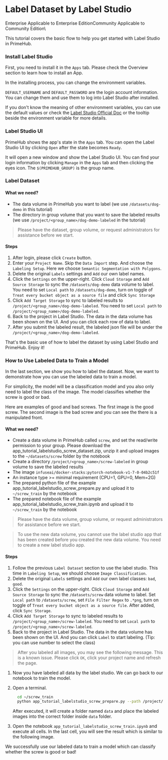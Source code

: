 # Label Dataset by Label Studio

Enterprise Applicable to Enterprise EditionCommunity Applicable to Community Edition\


This tutorial covers the basic flow to help you get started with Label Studio in PrimeHub.

### Install Label Studio

First, you need to install it in the `Apps` tab. Please check the Overview section to learn how to install an App.

In the installing process, you can change the environment variables.

`DEFAULT_USERNAME` and `DEFAULT_PASSWORD` are the login account information. You can change them and use them to log into Label Studio after installed.

If you don't know the meaning of other environment variables, you can use the default values or check the [Label Studio Official Doc](https://labelstud.io/guide/start.html#Command-line-arguments-for-starting-Label-Studio) or the tooltip beside the environment variable for more details.

### Label Studio UI

PrimeHub shows the app's state in the `Apps` tab. You can open the Label Studio UI by clicking `Open` after the state becomes `Ready`.

It will open a new window and show the Label Studio UI. You can find your login information by clicking `Manage` in the `Apps` tab and then clicking the eyes icon. The `$(PRIMEHUB_GROUP)` is the group name.

### Label Dataset

#### What we need?

* The data volume in PrimeHub you want to label (we use `/datasets/dog-demo` in this tutorial)
* The directory in group volume that you want to save the labeled results (we use `/project/<group_name>/dog-demo-labeled` in the tutorial)

> Please have the dataset, group volume, or request administrators for assistance before we start.

#### Steps

1. After login, please click `Create` button.
2. Enter your `Project Name`. Skip the `Data Import` step. And choose the `Labeling Setup`. Here we choose `Semantic Segmentation with Polygons`.
3. Delete the original `Labels` settings and `Add` our own label names.
4. Click the `Settings` on the upper-right. Click `Cloud Storage` and `Add Source Storage` to sync the `/datasets/dog-demo` data volume to label. You need to set `Local path` to `/datasets/dog-demo`, turn on toggle of `Treat every bucket object as a source file` and click `Sync Storage`
5. Click `Add Target Storage` to sync to labeled results to `/project/<group_name>/dog-demo-labeled`. You need to set `Local path` to `/project/<group_name>/dog-demo-labeled`.
6. Back to the project in Label Studio. The data in the data volume has been shown on the UI. And you can click each row of data to label.
7. After you submit the labeled result, the labeled json file will be under the `/project/<group_name>/dog-demo-labeled`.&#x20;

That's the basic use of how to label the dataset by using Label Studio and PrimeHub. Enjoy it!

### How to Use Labeled Data to Train a Model

In the last section, we show you how to label the dataset. Now, we want to demonstrate how you can use the labeled data to train a model.

For simplicity, the model will be a classification model and you also only need to label the class of the image. The model classifies whether the screw is good or bad.

Here are examples of good and bad screws. The first image is the good screw. The second image is the bad screw and you can see the there is a manipulated front.

#### What we need?

* Create a data volume in PrimeHub called `screw`, and set the read/write permission to your group. Please download the app\_tutorial\_labelstudio\_screw\_dataset.zip, unzip it and upload images to the `~/datasets/screw` folder by the notebook
* Create a directory `/project/<group_name>/screw-labeled` in group volume to save the labeled results
* The image `infuseai/docker-stacks:pytorch-notebook-v1-7-0-04b2c51f`
* An instance type >= minimal requirement (CPU=1, GPU=0, Mem=2G)
* The prepared python file of the example app\_tutorial\_labelstudio\_screw\_prepare.py and upload it to `~/screw_train` by the notebook
* The prepared notebook file of the example app\_tutorial\_labelstudio\_screw\_train.ipynb and upload it to `~/screw_train` by the notebook

> Please have the data volume, group volume, or request administrators for assistance before we start.

> To use the new data volume, you cannot use the label studio app that has been created before you created the new data volume. You need to create a new label studio app.

#### Steps

1. Follow the previous `Label Dataset` section to use the label studio. This time in `Labeling Setup`, we should choose `Image Classification`.
2. Delete the original `Labels` settings and `Add` our own label classes: `bad`, `good`.&#x20;
3. Click the `Settings` on the upper-right. Click `Cloud Storage` and `Add Source Storage` to sync the `/datasets/screw` data volume to label. Set `Local path` to `/datasets/screw`, set `File Filter Regex` to `.*png`, turn on toggle of `Treat every bucket object as a source file`. After added, click `Sync Storage`.
4. Click `Add Target Storage` to sync to labeled results to `/project/<group_name>/screw-labeled`. You need to set `Local path` to `/project/<group_name>/screw-labeled`.
5. Back to the project in Label Studio. The data in the data volume has been shown on the UI. And you can click `Label` to start labeling. (Tip: you can use number to select the class)&#x20;

> After you labeled all images, you may see the following message. This is a known issue. Please click `OK`, click your project name and refresh the page.&#x20;

1. Now you have labeled all data by the label studio. We can go back to our notebook to train the model.
2.  Open a terminal.

    ```bash
      cd ~/screw_train
      python app_tutorial_labelstudio_screw_prepare.py --path /project/<group_name>/screw-labeled/
    ```

    After executed, it will create a folder named `data` and place the labeled images into the correct folder inside `data` folder.
3. Open the notebook `app_tutorial_labelstudio_screw_train.ipynb` and execute all cells. In the last cell, you will see the result which is similar to the following image.&#x20;

We successfully use our labeled data to train a model which can classify whether the screw is good or bad!
